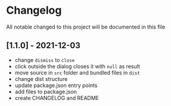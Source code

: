 # Changelog
All notable changed to this project will be documented in this file

## [1.1.0] - 2021-12-03
- change `dismiss` to `close`
- click outside the dialog closes it with `null` as result
- move source in `src` folder and bundled files in `dist`
- change dist structure
- update package.json entry points
- add files to package.json
- create CHANGELOG and README